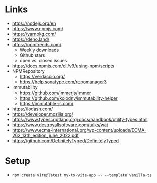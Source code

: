# Links

* https://nodejs.org/en
* https://www.npmjs.com/
* https://yarnpkg.com/
* https://deno.land/
* https://npmtrends.com/
  * Weekly downloads
  * Github stars
  * open vs. closed issues
* https://docs.npmjs.com/cli/v9/using-npm/scripts
* NPMRepository
  * https://verdaccio.org/
  * https://help.sonatype.com/repomanager3
* Immutability
  * https://github.com/immerjs/immer
  * https://github.com/kolodny/immutability-helper
  * https://immutable-js.com/
* https://lodash.com/
* https://developer.mozilla.org/
* https://www.typescriptlang.org/docs/handbook/utility-types.html
* https://www.destroyallsoftware.com/talks/wat
* https://www.ecma-international.org/wp-content/uploads/ECMA-262_13th_edition_june_2022.pdf
* https://github.com/DefinitelyTyped/DefinitelyTyped

# Setup
* `npm create vite@latest my-ts-vite-app -- --template vanilla-ts`